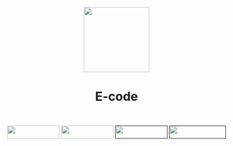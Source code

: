 

<p align = "center"><a href="https://esdrasmartinez.github.io/E-code/Index.html"><img width = "150px" height = "150px" src="https://drive.google.com/uc?export=view&id=18mbjDu0XPw2y54yu29PQK26jFLjNcYoQ"> </a> </p>

 <center> <h1> E-code </h1> </center>
<br> 
<p align = "center">
<a href="https://github.com/Esdrasmartinez/code"><img width = "120px" height = "30px" src = "https://drive.google.com/uc?export=view&id=1HM-KYCilZJslK7ArqjRDudkF7dyfXCWQ" ></a>
<a href="https://esdrasmartinez.github.io/E-code/Index.html"><img width = "120px" height = "30px" src = "https://drive.google.com/uc?export=view&id=1UnrOABrtYi_qxcvnVW9FZr1HbPKDB1tX"><a>
<a href=""><img width = "120px" height = "30px" src = "https://drive.google.com/uc?export=view&id=1zXS2OUCXt2VDFoE6is-uKROEHoQhN2Ru"></a>
<a href=""><img width = "130px" height = "30px" src = "https://drive.google.com/uc?export=view&id=1V0tg_ifNh_k8zQbncuWTfxdV9b9VXc7L"></a></p>

